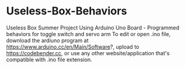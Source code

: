 # Useless-Box-Behaviors
Useless Box Summer Project Using Arduino Uno Board - Programmed behaviors for toggle switch and servo arm
To edit or open .ino file, download the ardiuno program at https://www.arduino.cc/en/Main/Software?, upload to https://codebender.cc, or use any other website/application that's compatible with .ino file extension.
